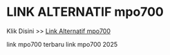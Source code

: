 # LINK ALTERNATIF mpo700

Klik Disini >> <a href="https://linksto.pages.dev/">Link Alternatif mpo700 </a>

link mpo700 terbaru
link mpo700 2025